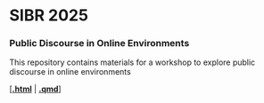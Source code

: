 # SIBR 2025
### Public Discourse in Online Environments

This repository contains materials for a workshop to explore public discourse in online environments 

\[[**.html**](https://raw.githack.com/lfoswald/SIBR25_discourse/blob/main/code/SIBR_tut.html) | [**.qmd**](https://github.com/lfoswald/SIBR25_discourse/blob/main/code/SIBR_tut.qmd)\]
